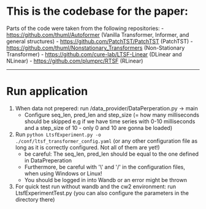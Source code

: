 
# This is the codebase for the paper:
Parts of the code were taken from the following repositories:
    - https://github.com/thuml/Autoformer (Vanilla Transformer, Informer, and general structures)
    - https://github.com/PatchTST/PatchTST (PatchTST)
    - https://github.com/thuml/Nonstationary_Transformers (Non-Stationary Transformer)
    - https://github.com/cure-lab/LTSF-Linear (DLinear and NLinear)
    - https://github.com/plumprc/RTSF (RLinear)

---

# Run application
1. When data not prepered: run /data_provider/DataPerperation.py -> main 
    - Configure seq_len, pred_len and step_size (= how many milliseconds should be skipped e.g if we have time series with 0-10 milliseconds and a step_size of 10 - only 0 and 10 are gonna be loaded)
2. Run `python LtsfExperiment.py -o ./conf/ltsf_transformer_config.yaml` (or any other configuration file as long as it is correctly configured. Not all of them are yet!)
    - be careful: The seq_len, pred_len should be equal to the one defined in DataPreperation
    - Furthermore, be careful with '\\' and '/' in the configuration files, when using Windows or Linux!
    - You should be logged in into Wandb or an error might be thrown
3. For quick test run without wandb and the cw2 environment: run LtsfExperimentTest.py (you can also configure the parameters in the directory there)
